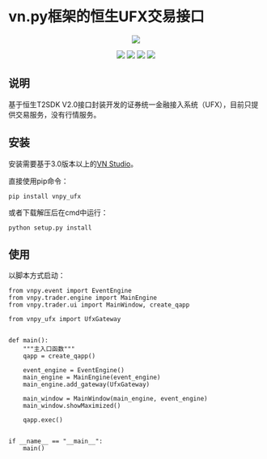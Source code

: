 # vn.py框架的恒生UFX交易接口

<p align="center">
  <img src ="https://vnpy.oss-cn-shanghai.aliyuncs.com/vnpy-logo.png"/>
</p>

<p align="center">
    <img src ="https://img.shields.io/badge/version-1.0.0-blueviolet.svg"/>
    <img src ="https://img.shields.io/badge/platform-windows-yellow.svg"/>
    <img src ="https://img.shields.io/badge/python-3.7-blue.svg" />
    <img src ="https://img.shields.io/github/license/vnpy/vnpy.svg?color=orange"/>
</p>

## 说明

基于恒生T2SDK V2.0接口封装开发的证券统一金融接入系统（UFX），目前只提供交易服务，没有行情服务。

## 安装

安装需要基于3.0版本以上的[VN Studio](https://www.vnpy.com)。

直接使用pip命令：

```
pip install vnpy_ufx
```


或者下载解压后在cmd中运行：

```
python setup.py install
```

## 使用

以脚本方式启动：

```
from vnpy.event import EventEngine
from vnpy.trader.engine import MainEngine
from vnpy.trader.ui import MainWindow, create_qapp

from vnpy_ufx import UfxGateway


def main():
    """主入口函数"""
    qapp = create_qapp()

    event_engine = EventEngine()
    main_engine = MainEngine(event_engine)
    main_engine.add_gateway(UfxGateway)
    
    main_window = MainWindow(main_engine, event_engine)
    main_window.showMaximized()

    qapp.exec()


if __name__ == "__main__":
    main()
```

